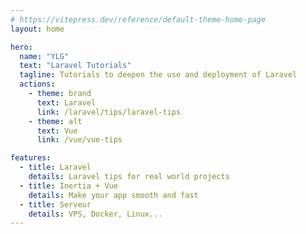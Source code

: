 ```yaml
---
# https://vitepress.dev/reference/default-theme-home-page
layout: home

hero:
  name: "YLG"
  text: "Laravel Tutorials"
  tagline: Tutorials to deepen the use and deployment of Laravel
  actions:
    - theme: brand
      text: Laravel
      link: /laravel/tips/laravel-tips
    - theme: alt
      text: Vue
      link: /vue/vue-tips

features:
  - title: Laravel
    details: Laravel tips for real world projects
  - title: Inertia + Vue
    details: Make your app smooth and fast
  - title: Serveur
    details: VPS, Docker, Linux...
---
```

